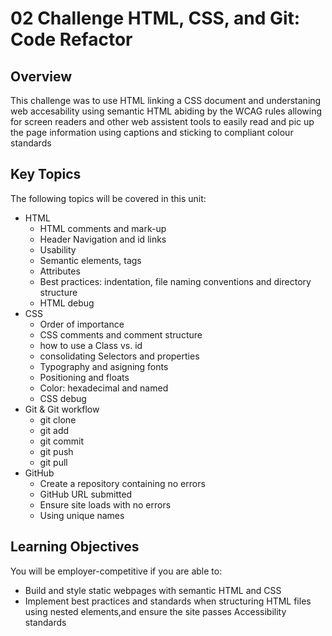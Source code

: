 # 02 Challenge HTML, CSS, and Git: Code Refactor

## Overview

This challenge was to use HTML linking a CSS document and understaning web accesability using semantic HTML abiding by the WCAG rules allowing for screen readers and other web assistent tools to easily read and pic up the page information using captions and sticking to compliant colour standards

## Key Topics

The following topics will be covered in this unit:

- HTML
  - HTML comments and mark-up
  - Header Navigation and id links
  - Usability
  - Semantic elements, tags
  - Attributes
  - Best practices: indentation, file naming conventions and directory structure
  - HTML debug
- CSS
  - Order of importance
  - CSS comments and comment structure
  - how to use a Class vs. id
  - consolidating Selectors and properties
  - Typography and asigning fonts
  - Positioning and floats
  - Color: hexadecimal and named
  - CSS debug
- Git & Git workflow
  - git clone
  - git add
  - git commit
  - git push
  - git pull
- GitHub
  - Create a repository containing no errors
  - GitHub URL submitted
  - Ensure site loads with no errors
  - Using unique names

## Learning Objectives

You will be employer-competitive if you are able to:

- Build and style static webpages with semantic HTML and CSS
- Implement best practices and standards when structuring HTML files using nested elements,and ensure the site passes Accessibility standards
